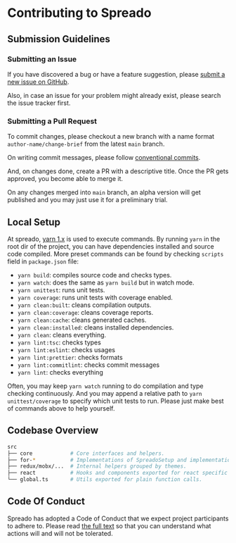 # Contributing to Spreado

## Submission Guidelines

### Submitting an Issue

If you have discovered a bug or have a feature suggestion, please [submit a new issue on GitHub](https://github.com/react-easier/spreado/issues/new).

Also, in case an issue for your problem might already exist, please search the issue tracker first.

### Submitting a Pull Request

To commit changes, please checkout a new branch with a name format `author-name/change-brief` from the latest `main` branch.

On writing commit messages, please follow [conventional commits](https://www.conventionalcommits.org/).

And, on changes done, create a PR with a descriptive title. Once the PR gets approved, you become able to merge it.

On any changes merged into `main` branch, an alpha version will get published and you may just use it for a preliminary trial.

## Local Setup

At spreado, [yarn 1.x](https://classic.yarnpkg.com/) is used to execute commands. By running `yarn` in the root dir of the project, you can have dependencies installed and source code compiled. More preset commands can be found by checking `scripts` field in `package.json` file:

- `yarn build`: compiles source code and checks types.
- `yarn watch`: does the same as `yarn build` but in watch mode.
- `yarn unittest`: runs unit tests.
- `yarn coverage`: runs unit tests with coverage enabled.
- `yarn clean:built`: cleans compilation outputs.
- `yarn clean:coverage`: cleans coverage reports.
- `yarn clean:cache`: cleans generated caches.
- `yarn clean:installed`: cleans installed dependencies.
- `yarn clean`: cleans everything.
- `yarn lint:tsc`: checks types
- `yarn lint:eslint`: checks usages
- `yarn lint:prettier`: checks formats
- `yarn lint:commitlint`: checks commit messages
- `yarn lint`: checks everything

Often, you may keep `yarn watch` running to do compilation and type checking continuously. And you may append a relative path to `yarn unittest/coverage` to specify which unit tests to run. Please just make best of commands above to help yourself.

## Codebase Overview

```sh
src
├── core            # Core interfaces and helpers.
├── for-*           # Implementations of SpreadoSetup and implementation-specific exports.
├── redux/mobx/...  # Internal helpers grouped by themes.
├── react           # Hooks and components exported for react specific usages.
└── global.ts       # Utils exported for plain function calls.
```

## Code Of Conduct

Spreado has adopted a Code of Conduct that we expect project participants to adhere to. Please read [the full text](./CODE_OF_CONDUCT.md) so that you can understand what actions will and will not be tolerated.

